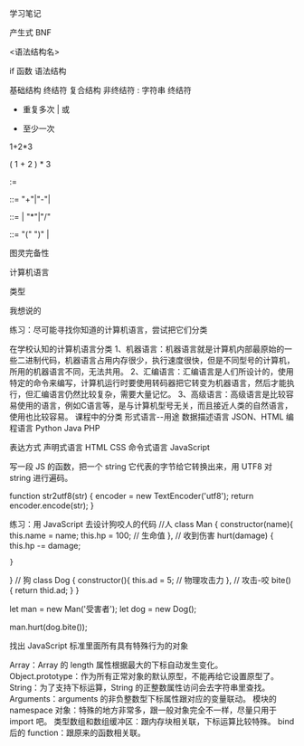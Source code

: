 学习笔记

产生式 BNF

<语法结构名>

if 函数 语法结构

基础结构
	终结符
复合结构
	非终结符
: 字符串 终结符
* 重复多次
| 或
+ 至少一次

1+2*3

( 1 + 2 ) * 3

<Expression> := 

<AddtiveExpression>::= <AddtiveExpression>"+"<MultiplicativeExpression>|<AddtiveExpression>"-"<MultiplicativeExpression>|<MultiplicativeExpression>

<MultiplicativeExpression>::= <AtomicExpression> | <MultiplicativeExpression>"*"<AtomicExpression>|<MultiplicativeExpression>"/"<AtomicExpression>

<AtomicExpression>::= "(" <AddtiveExpression> ")" | <Number>

图灵完备性


计算机语言

类型


我想说的

练习：尽可能寻找你知道的计算机语言，尝试把它们分类

在学校认知的计算机语言分类
1、机器语言：机器语言就是计算机内部最原始的一些二进制代码，机器语言占用内存很少，执行速度很快，但是不同型号的计算机，所用的机器语言不同，无法共用。
2、汇编语言：汇编语言是人们所设计的，使用特定的命令来编写，计算机运行时要使用转码器把它转变为机器语言，然后才能执行，但汇编语言仍然比较复杂，需要大量记忆。
3、高级语言：高级语言是比较容易使用的语言，例如C语言等，是与计算机型号无关，而且接近人类的自然语言，使用也比较容易。
课程中的分类
形式语言--用途
数据描述语言	JSON、HTML
编程语言	Python Java PHP

表达方式
声明式语言	HTML CSS
命令式语言 JavaScript

写一段 JS 的函数，把一个 string 它代表的字节给它转换出来，用 UTF8 对 string 进行遍码。

function str2utf8(str) {
    encoder = new TextEncoder('utf8');
    return encoder.encode(str);
}

练习：用 JavaScript 去设计狗咬人的代码
//人
class Man {
	constructor(name){
		this.name = name;
		this.hp = 100; // 生命值
	},
	// 收到伤害
	hurt(damage) {
		this.hp -= damage;
		
	}
}
// 狗
class Dog {
	constructor(){
		this.ad = 5; // 物理攻击力
	},
	// 攻击-咬
	bite() {
		return thid.ad;
	}
}

let man = new Man('受害者');
let dog = new Dog();

man.hurt(dog.bite());


找出 JavaScript 标准里面所有具有特殊行为的对象

Array：Array 的 length 属性根据最大的下标自动发生变化。
Object.prototype：作为所有正常对象的默认原型，不能再给它设置原型了。
String：为了支持下标运算，String 的正整数属性访问会去字符串里查找。
Arguments：arguments 的非负整数型下标属性跟对应的变量联动。
模块的 namespace 对象：特殊的地方非常多，跟一般对象完全不一样，尽量只用于 import 吧。
类型数组和数组缓冲区：跟内存块相关联，下标运算比较特殊。
bind 后的 function：跟原来的函数相关联。